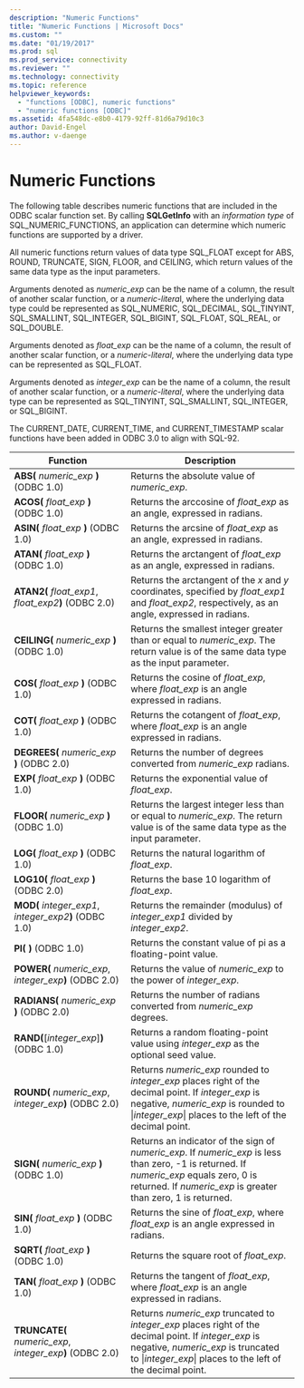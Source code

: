 ```yaml
---
description: "Numeric Functions"
title: "Numeric Functions | Microsoft Docs"
ms.custom: ""
ms.date: "01/19/2017"
ms.prod: sql
ms.prod_service: connectivity
ms.reviewer: ""
ms.technology: connectivity
ms.topic: reference
helpviewer_keywords: 
  - "functions [ODBC], numeric functions"
  - "numeric functions [ODBC]"
ms.assetid: 4fa548dc-e8b0-4179-92ff-81d6a79d10c3
author: David-Engel
ms.author: v-daenge
---
```

# Numeric Functions
The following table describes numeric functions that are included in the ODBC scalar function set. By calling **SQLGetInfo** with an *information type* of SQL_NUMERIC_FUNCTIONS, an application can determine which numeric functions are supported by a driver.  
  
 All numeric functions return values of data type SQL_FLOAT except for ABS, ROUND, TRUNCATE, SIGN, FLOOR, and CEILING, which return values of the same data type as the input parameters.  
  
 Arguments denoted as *numeric_exp* can be the name of a column, the result of another scalar function, or a *numeric-litera*l, where the underlying data type could be represented as SQL_NUMERIC, SQL_DECIMAL, SQL_TINYINT, SQL_SMALLINT, SQL_INTEGER, SQL_BIGINT, SQL_FLOAT, SQL_REAL, or SQL_DOUBLE.  
  
 Arguments denoted as *float_exp* can be the name of a column, the result of another scalar function, or a *numeric-literal*, where the underlying data type can be represented as SQL_FLOAT.  
  
 Arguments denoted as *integer_exp* can be the name of a column, the result of another scalar function, or a *numeric-literal*, where the underlying data type can be represented as SQL_TINYINT, SQL_SMALLINT, SQL_INTEGER, or SQL_BIGINT.  
  
 The CURRENT_DATE, CURRENT_TIME, and CURRENT_TIMESTAMP scalar functions have been added in ODBC 3.0 to align with SQL-92.  
  
|Function|Description|  
|--------------|-----------------|  
|**ABS(** _numeric_exp_ **)**  (ODBC 1.0)|Returns the absolute value of *numeric_exp*.|  
|**ACOS(** _float_exp_ **)**  (ODBC 1.0)|Returns the arccosine of *float_exp* as an angle, expressed in radians.|  
|**ASIN(** _float_exp_ **)**  (ODBC 1.0)|Returns the arcsine of *float_exp* as an angle, expressed in radians.|  
|**ATAN(** _float_exp_ **)**  (ODBC 1.0)|Returns the arctangent of *float_exp* as an angle, expressed in radians.|  
|**ATAN2(** _float_exp1_, _float_exp2_**)**  (ODBC 2.0)|Returns the arctangent of the *x* and *y* coordinates, specified by *float_exp1* and *float_exp2*, respectively, as an angle, expressed in radians.|  
|**CEILING(** _numeric_exp_ **)**  (ODBC 1.0)|Returns the smallest integer greater than or equal to *numeric_exp*. The return value is of the same data type as the input parameter.|  
|**COS(** _float_exp_ **)**  (ODBC 1.0)|Returns the cosine of *float_exp*, where *float_exp* is an angle expressed in radians.|  
|**COT(** _float_exp_ **)**  (ODBC 1.0)|Returns the cotangent of *float_exp*, where *float_exp* is an angle expressed in radians.|  
|**DEGREES(** _numeric_exp_ **)**  (ODBC 2.0)|Returns the number of degrees converted from *numeric_exp* radians.|  
|**EXP(** _float_exp_ **)**  (ODBC 1.0)|Returns the exponential value of *float_exp*.|  
|**FLOOR(** _numeric_exp_ **)**  (ODBC 1.0)|Returns the largest integer less than or equal to *numeric_exp*. The return value is of the same data type as the input parameter.|  
|**LOG(** _float_exp_ **)**  (ODBC 1.0)|Returns the natural logarithm of *float_exp*.|  
|**LOG10(** _float_exp_ **)**  (ODBC 2.0)|Returns the base 10 logarithm of *float_exp*.|  
|**MOD(** _integer_exp1_, _integer_exp2_**)**  (ODBC 1.0)|Returns the remainder (modulus) of *integer_exp1* divided by *integer_exp2*.|  
|**PI( )**  (ODBC 1.0)|Returns the constant value of pi as a floating-point value.|  
|**POWER(** _numeric_exp_, _integer_exp_**)**  (ODBC 2.0)|Returns the value of *numeric_exp* to the power of *integer_exp*.|  
|**RADIANS(** _numeric_exp_ **)**  (ODBC 2.0)|Returns the number of radians converted from *numeric_exp* degrees.|  
|**RAND(**[*integer_exp*]**)**  (ODBC 1.0)|Returns a random floating-point value using *integer_exp* as the optional seed value.|  
|**ROUND(** _numeric_exp_, _integer_exp_**)**  (ODBC 2.0)|Returns *numeric_exp* rounded to *integer_exp* places right of the decimal point. If *integer_exp* is negative, *numeric_exp* is rounded to &#124;*integer_exp*&#124; places to the left of the decimal point.|  
|**SIGN(** _numeric_exp_ **)**  (ODBC 1.0)|Returns an indicator of the sign of *numeric_exp*. If *numeric_exp* is less than zero, -1 is returned. If *numeric_exp* equals zero, 0 is returned. If *numeric_exp* is greater than zero, 1 is returned.|  
|**SIN(** _float_exp_ **)**  (ODBC 1.0)|Returns the sine of *float_exp*, where *float_exp* is an angle expressed in radians.|  
|**SQRT(** _float_exp_ **)**  (ODBC 1.0)|Returns the square root of *float_exp*.|  
|**TAN(** _float_exp_ **)**  (ODBC 1.0)|Returns the tangent of *float_exp*, where *float_exp* is an angle expressed in radians.|  
|**TRUNCATE(** _numeric_exp_, _integer_exp_**)**  (ODBC 2.0)|Returns *numeric_exp* truncated to *integer_exp* places right of the decimal point. If *integer_exp* is negative, *numeric_exp* is truncated to &#124;*integer_exp*&#124; places to the left of the decimal point.|
